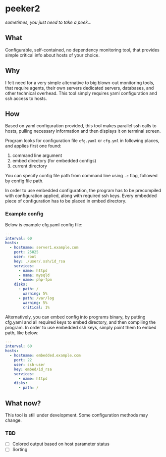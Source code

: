 # peeker2

*sometimes, you just need to take a peek...*

## What

Configurable, self-contained, no dependency monitoring tool, that provides simple critical info about hosts of your choice.

## Why

I felt need for a very simple alternative to big blown-out monitoring tools, that require agents, their own servers dedicated servers, databases, and other technical overhead. This tool simply requires yaml configuration and ssh access to hosts.

## How

Based on yaml configuration provided, this tool makes parallel ssh calls to hosts, pulling necessary information and then displays it on terminal screen.

Program looks for configuration file `cfg.yaml` or `cfg.yml` in following places, and applies first one found:

1. command line argument
2. embed directory (for embedded configs)
3. current directory

You can specify config file path from command line using `-c` flag, followed by config file path.

In order to use embedded configuration, the program has to be precompiled with configuration applied, along with required ssh keys. Every embedded piece of configuration has to be placed in embed directory.

### Example config

Below is example cfg.yaml config file:

```yaml
---
interval: 60
hosts:
  - hostname: server1.example.com
    port: 25025
    user: root
    key: ./user/.ssh/id_rsa
    services:
      - name: httpd
      - name: mysqld
      - name: php-fpm
    disks:
      - path: /
        warning: 5%
      - path: /var/log
        warning: 5%
        critical: 1%
```

Alternatively, you can embed config into programs binary, by putting cfg.yaml and all required keys to embed directory, and then compiling the program. In order to use embedded ssh keys, simply point them to embed path, like below:

```yaml
---
interval: 60
hosts:
  - hostname: embedded.example.com
    port: 22
    user: ssh-user
    key: embed/id_rsa
    services:
      - name: httpd
    disks:
      - path: /
```

## What now?

This tool is still under development. Some configuration methods may change.

### TBD

* [ ] Colored output based on host parameter status
* [ ] Sorting
